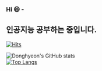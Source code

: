 ### Hi 😄 - 
## 인공지능 공부하는 중입니다.
<!--
**hyeon9698/hyeon9698** is a ✨ _special_ ✨ repository because its `README.md` (this file) appears on your GitHub profile.
Here are some ideas to get you started:
- 🔭 I’m currently working on ...
- 🌱 I’m currently learning ...
- 👯 I’m looking to collaborate on ...
- 🤔 I’m looking for help with ...
- 💬 Ask me about ...
- 📫 How to reach me: ...
- 😄 Pronouns: ...
- ⚡ Fun fact: ...
-->

[![Hits](https://hits.seeyoufarm.com/api/count/incr/badge.svg?url=https%3A%2F%2Fgithub.com%2Fhyeon9698&count_bg=%2379C83D&title_bg=%23555555&icon=googlekeep.svg&icon_color=%23E7E7E7&title=hits&edge_flat=false)](https://hits.seeyoufarm.com)

![Donghyeon's GitHub stats](https://github-readme-stats.vercel.app/api?username=hyeon9698&count_private=true&show_icons=true&theme=dracula)
<br>[![Top Langs](https://github-readme-stats.vercel.app/api/top-langs/?username=hyeon9698&layout=compact&theme=dracula)](https://github.com/anuraghazra/github-readme-stats)
